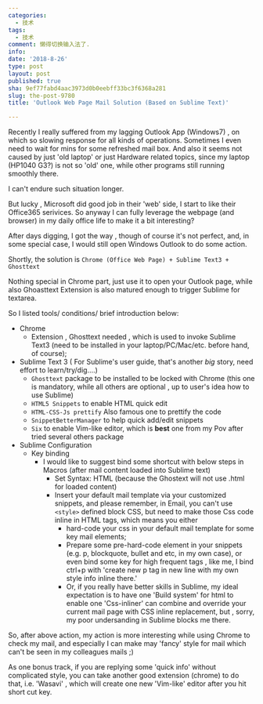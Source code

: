 ```yaml
---
categories:
  - 技术
tags:
  - 技术
comment: 懒得切换输入法了.
info: 
date: '2018-8-26'
type: post
layout: post
published: true
sha: 9ef77fabd4aac3973d0b0eebff33bc3f6368a281
slug: the-post-9780
title: 'Outlook Web Page Mail Solution (Based on Sublime Text)'

---
```



Recently I really suffered from my lagging Outlook App (Windows7) , on which so slowing response for all kinds of operations. Sometimes I even need to wait for mins for some refreshed mail box. And also it seems not caused by just 'old laptop' or just Hardware related topics, since my laptop (HP1040 G3?) is not so 'old' one, while other programs still running smoothly there.

I can't endure such situation longer.

But lucky , Microsoft did good job in their 'web' side, I start to like their Office365 serivices. So anyway I can fully leverage the webpage (and browser) in my daily office life to make it a bit interesting?

After days digging, I got the way , though of course it's not perfect, and, in some special case, I would still open Windows Outlook to do some action.

Shortly, the solution is `Chrome (Office Web Page) + Sublime Text3 + Ghosttext`

Nothing special in Chrome part, just use it to open your Outlook page, while also Ghoasttext Extension is also matured enough to trigger Sublime for textarea.

So I listed tools/ conditions/ brief introduction below:

- Chrome
  - Extension , Ghosttext needed , which is used to invoke Sublime Text3 (need to be installed in your laptop/PC/Mac/etc. before hand, of course);
- Sublime Text 3 ( For Sublime's user guide, that's another *big* story, need effort to learn/try/dig....)
  - `Ghosttext` package to be installed to be locked with Chrome (this one is mandatory, while all others are optional , up to user's idea how to use Sublime)
  - `HTML5 Snippets` to enable HTML quick edit
  - `HTML-CSS-Js prettify` Also famous one to prettify the code
  - `SnippetBetterManager` to help quick add/edit snippets
  - `Six` to enable Vim-like editor, which is **best** one from my Pov after tried several others package
- Sublime Configuration
  - Key binding
    - I would like to suggest bind some shortcut with below steps in Macros (after mail content loaded into Sublime text)
      - Set Syntax: HTML (because the Ghostext will not use .html for loaded content)
      - Insert your default mail template via your customized snippets, and please remember, in Email, you can't use `<style>` defined block CSS, but need to make those Css code inline in HTML tags, which means you either 
        - hard-code your css in your default mail template for some key mail elements;
        - Prepare some pre-hard-code element in your snippets (e.g. p, blockquote, bullet and etc, in my own case), or even bind some key for high frequent tags , like me, I bind ctrl+p with 'create new p tag in new line with my own style info inline there.'
        - Or, if you really have better skills in Sublime, my ideal expectation is to have one 'Build system' for html to enable one 'Css-inliner' can combine and override your current mail page with CSS inline replacement, but , sorry, my poor undersanding in Sublime blocks me there.

So, after above action, my action is more interesting while using Chrome to check my mail, and especially I can make may 'fancy' style for mail which can't be seen in my colleagues mails ;)

As one bonus track, if you are replying some 'quick info' without complicated style, you can take another good extension (chrome) to do that, i.e. 'Wasavi' , which will create one new 'Vim-like' editor after you hit short cut key.






